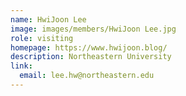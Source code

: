 ```yaml
---
name: HwiJoon Lee
image: images/members/HwiJoon Lee.jpg
role: visiting
homepage: https://www.hwijoon.blog/
description: Northeastern University
link:
  email: lee.hw@northeastern.edu
---
```

